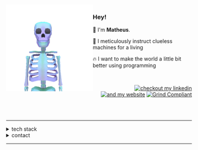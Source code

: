 <img align="left" src="https://raw.githubusercontent.com/matheussousaf/matheussousaf/refs/heads/master/assets/skelly3.gif" width="235">

<div align="left">

### Hey!  

</div>

👋 I'm **Matheus**.

🥷 I meticulously instruct clueless machines for a living 

🔥 I want to make the world a little bit better using programming

<br>

<div align="right">

[![checkout my linkedin](https://img.shields.io/badge/check_out_my_website-313131?style=flat)](https://matheussousaf.dev)
[![and my website](https://img.shields.io/badge/and_my_linkedin-313131?style=flat)](https://linkedin.com/in/matheussousaf)
[![Grind Compliant](https://img.shields.io/badge/Grind-Compliant-blue?style=flat&labelColor=545454&color=313131)](https://github.com/grindhousedev/grindlines)

</div>

<br>
<br>

---

<details>
<summary>tech stack</summary>
<br>
<div align="center">

Javascript | Typescript | Python | Dart | Go
<br>
React | Next | Node | Nest | Express | Fastify | Koa
<br>
AWS | GCP | Docker | Kubernetes
<br>
MySQL | PostgreSQL | MongoDB | Redis
<br>
RabbitMQ | Kafka
<br>
HTML5 | CSS3 | SASS | SCSS

</div>

</details>
<details>
<summary>contact</summary>
<br>
<div align="center">

<matheussousaf.js@gmail.com> 

Discord • <a href="https://discord.com/users/1101820235566305290" target="_blank">@matheussousaf.js</a><br>

[🌐 Website](https://matheussousaf.dev) • [🐦 Twitter/X](https://x.com/matheussousaf4)

</div>
</br>
</details>

---

<div align="right">

</div>
